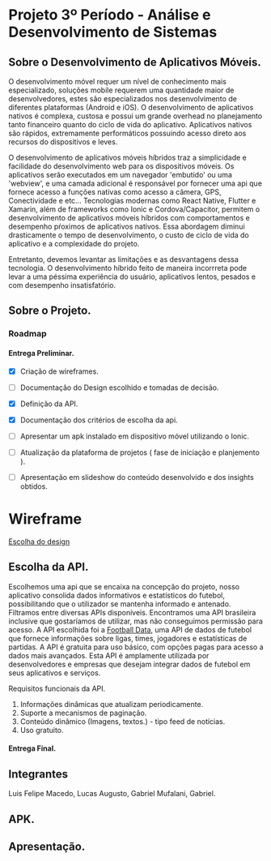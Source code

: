 # Projeto 3º Período - Análise e Desenvolvimento de Sistemas

## Sobre o Desenvolvimento de Aplicativos Móveis.

O desenvolvimento móvel requer um nível de conhecimento mais especializado, soluções mobile requerem uma quantidade maior de desenvolvedores, estes são especializados nos desenvolvimento de diferentes plataformas (Android e iOS). O desenvolvimento de aplicativos nativos é complexa, custosa e possui um grande overhead no planejamento tanto financeiro quanto do ciclo de vida do aplicativo.
Aplicativos nativos são rápidos, extremamente performáticos possuindo acesso direto aos recursos do dispositivos e leves.

O desenvolvimento de aplicativos móveis híbridos traz a simplicidade e facilidade do desenvolvimento web para os dispositivos móveis. Os aplicativos serão executados em um navegador 'embutido' ou uma 'webview', e uma camada adicional é responsável por fornecer uma api que fornece acesso a funções nativas como acesso a câmera, GPS, Conectividade e etc... Tecnologias modernas como React Native, Flutter e Xamarin, além de frameworks como Ionic e Cordova/Capacitor, permitem o desenvolvimento de aplicativos móveis híbridos com comportamentos e desempenho pŕoximos de aplicativos nativos.
Essa abordagem diminui drasticamente o tempo de desenvolvimento, o custo de ciclo de vida do aplicativo e a complexidade do projeto.

Entretanto, devemos levantar as limitações e as desvantagens dessa tecnologia. O desenvolvimento híbrido feito de maneira incorrreta pode levar a uma péssima experiência do usuário, aplicativos lentos, pesados e com desempenho insatisfatório.

## Sobre o Projeto.

### Roadmap

#### Entrega Preliminar.

- [X] Criação de wireframes.

- [ ] Documentação do Design escolhido e tomadas de decisão.

- [X] Definição da API.

- [X] Documentação dos critérios de escolha da api.

- [ ] Apresentar um apk instalado em dispositivo móvel utilizando o Ionic.

- [ ] Atualização da plataforma de projetos ( fase de iniciação e planjemento ).

- [ ] Apresentação em slideshow do conteúdo desenvolvido e dos insights obtidos.

# Wireframe

[Escolha do design](../Wireframe/README.md)

## Escolha da API.

<!-- [Documentação da API](./API/README.md) -->

Escolhemos uma api que se encaixa na concepção do projeto, nosso aplicativo consolida dados informativos e estatísticos do futebol, possibilitando que o utilizador se mantenha informado e antenado. Filtramos entre diversas APIs disponíveis. Encontramos uma API brasileira inclusive que gostaríamos de utilizar, mas não conseguimos permissão para acesso.
A API escolhida foi a [Football Data](https://www.football-data.org/), uma API de dados de futebol que fornece informações sobre ligas, times, jogadores e estatísticas de partidas. A API é gratuita para uso básico, com opções pagas para acesso a dados mais avançados. Esta API é amplamente utilizada por desenvolvedores e empresas que desejam integrar dados de futebol em seus aplicativos e serviços.

Requisitos funcionais da API.
1. Informações dinâmicas que atualizam periodicamente.
2. Suporte a mecanismos de paginação.
3. Conteúdo dinâmico (Imagens, textos.) - tipo feed de notícias.
4. Uso gratuito.

#### Entrega Final.


## Integrantes

Luis Felipe Macedo, Lucas Augusto, Gabriel Mufalani, Gabriel.

## APK.

## Apresentação.
